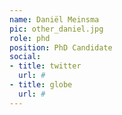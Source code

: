 ```yaml
---
name: Daniël Meinsma
pic: other_daniel.jpg
role: phd
position: PhD Candidate
social:
- title: twitter
  url: #
- title: globe
  url: #
---
```

